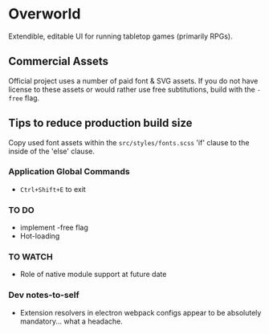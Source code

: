 # Overworld
Extendible, editable UI for running tabletop games (primarily RPGs).

## Commercial Assets
Official project uses a number of paid font & SVG assets. If you do not have license to these assets or would rather use free subtitutions, build with the `-free` flag.

## Tips to reduce production build size
Copy used font assets within the `src/styles/fonts.scss` 'if' clause to the inside of the 'else' clause.


### Application Global Commands
+ `Ctrl+Shift+E` to exit

### TO DO
+ implement -free flag
+ Hot-loading

### TO WATCH
+ Role of native module support at future date

### Dev notes-to-self
+ Extension resolvers in electron webpack configs appear to be absolutely mandatory... what a headache.